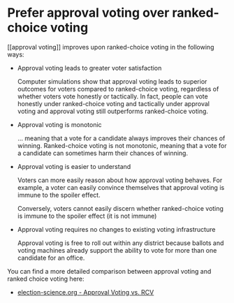 # Prefer approval voting over ranked-choice voting

[[approval voting]] improves upon ranked-choice voting in the following ways:

* Approval voting leads to greater voter satisfaction

  Computer simulations show that approval voting leads to superior outcomes for
  voters compared to ranked-choice voting, regardless of whether voters vote
  honestly or tactically.  In fact, people can vote honestly under ranked-choice
  voting and tactically under approval voting and approval voting still
  outperforms ranked-choice voting.

* Approval voting is monotonic

  … meaning that a vote for a candidate always improves their chances of
  winning.  Ranked-choice voting is not monotonic, meaning that a vote for a
  candidate can sometimes harm their chances of winning.

* Approval voting is easier to understand

  Voters can more easily reason about how approval voting behaves.  For example,
  a voter can easily convince themselves that approval voting is immune to the
  spoiler effect.

  Conversely, voters cannot easily discern whether ranked-choice voting is
  immune to the spoiler effect (it is not immune)

* Approval voting requires no changes to existing voting infrastructure

  Approval voting is free to roll out within any district because ballots and
  voting machines already support the ability to vote for more than one
  candidate for an office.

You can find a more detailed comparison between approval voting and ranked
choice voting here:

* [election-science.org - Approval Voting vs. RCV](https://www.electionscience.org/library/approval-voting-versus-irv/)
